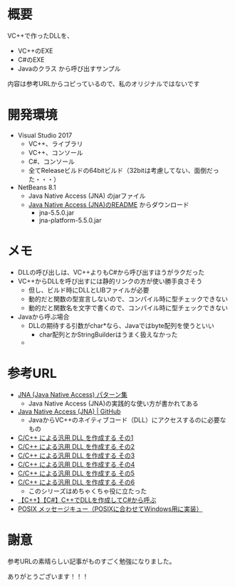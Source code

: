# 概要

VC++で作ったDLLを、
- VC++のEXE
- C#のEXE
- Javaのクラス
から呼び出すサンプル

内容は参考URLからコピっているので、私のオリジナルではないです

# 開発環境
- Visual Studio 2017
    - VC++、ライブラリ
    - VC++、コンソール
    - C#、コンソール
    - 全てReleaseビルドの64bitビルド（32bitは考慮してない、面倒だった・・・）
- NetBeans 8.1
    - Java Native Access (JNA) のjarファイル
    - [Java Native Access (JNA)のREADME](https://github.com/java-native-access/jna/blob/master/README.md) からダウンロード
        - jna-5.5.0.jar
        - jna-platform-5.5.0.jar

# メモ
- DLLの呼び出しは、VC++よりもC#から呼び出すほうがラクだった
- VC++からDLLを呼び出すには静的リンクの方が使い勝手良さそう
    - 但し、ビルド時にDLLとLIBファイルが必要
    - 動的だと関数の型宣言しないので、コンパイル時に型チェックできない
    - 動的だと関数名を文字で書くので、コンパイル時に型チェックできない
- Javaから呼ぶ場合
    - DLLの期待する引数がchar*なら、Javaではbyte配列を使うといい
        - char配列とかStringBuilderはうまく扱えなかった
    - 

# 参考URL

- [JNA (Java Native Access) パターン集](https://qiita.com/everylittle/items/b888cbec643f14de5ea6#%E4%BE%8B1)
    - Java Native Access (JNA)の実践的な使い方が書かれてある
- [Java Native Access (JNA) | GitHub](https://github.com/java-native-access/jna)
    - JavaからVC++のネイティブコード（DLL）にアクセスするのに必要なもの
- [C/C++ による汎用 DLL を作成する その1](http://kisuke0303.sakura.ne.jp/blog/?p=314)
- [C/C++ による汎用 DLL を作成する その2](http://kisuke0303.sakura.ne.jp/blog/?p=323)
- [C/C++ による汎用 DLL を作成する その3](http://kisuke0303.sakura.ne.jp/blog/?p=332)
- [C/C++ による汎用 DLL を作成する その4](http://kisuke0303.sakura.ne.jp/blog/?p=354)
- [C/C++ による汎用 DLL を作成する その5](http://kisuke0303.sakura.ne.jp/blog/?p=365)
- [C/C++ による汎用 DLL を作成する その6](http://kisuke0303.sakura.ne.jp/blog/?p=372)
    - このシリーズはめちゃくちゃ役に立たった
- [【C++】【C#】C++でDLLを作成してC#から呼ぶ](https://light11.hatenadiary.com/entry/2019/05/25/235638)
- [POSIX メッセージキュー（POSIXに合わせてWindows用に実装）](https://util.osdn.jp/mqueue-win32/)

# 謝意
参考URLの素晴らしい記事がものすごく勉強になりました。

ありがとうございます！！！
